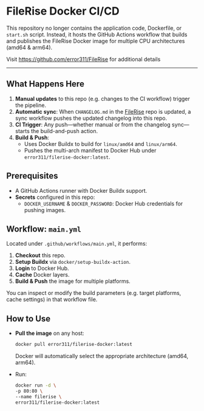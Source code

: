# FileRise Docker CI/CD

This repository no longer contains the application code, Dockerfile, or `start.sh` script. Instead, it hosts the GitHub Actions workflow that builds and publishes the FileRise Docker image for multiple CPU architectures (amd64 & arm64).

Visit <https://github.com/error311/FileRise> for additional details

---

## What Happens Here

1. **Manual updates** to this repo (e.g. changes to the CI workflow) trigger the pipeline.  
2. **Automatic sync**: When `CHANGELOG.md` in the [FileRise](https://github.com/error311/FileRise) repo is updated, a sync workflow pushes the updated changelog into this repo.  
3. **CI Trigger**: Any push—whether manual or from the changelog sync—starts the build-and-push action.  
4. **Build & Push**:  
   - Uses Docker Buildx to build for `linux/amd64` and `linux/arm64`.  
   - Pushes the multi-arch manifest to Docker Hub under `error311/filerise-docker:latest`.

## Prerequisites

- A GitHub Actions runner with Docker Buildx support.  
- **Secrets** configured in this repo:  
  - `DOCKER_USERNAME` & `DOCKER_PASSWORD`: Docker Hub credentials for pushing images.

## Workflow: `main.yml`

Located under `.github/workflows/main.yml`, it performs:

1. **Checkout** this repo.  
2. **Setup Buildx** via `docker/setup-buildx-action`.  
3. **Login** to Docker Hub.  
4. **Cache** Docker layers.  
5. **Build & Push** the image for multiple platforms.

You can inspect or modify the build parameters (e.g. target platforms, cache settings) in that workflow file.

## How to Use

- **Pull the image** on any host:
  
  ```bash
  docker pull error311/filerise-docker:latest
  ```
  
  Docker will automatically select the appropriate architecture (amd64, arm64).
  
- Run:

  ```bash
  docker run -d \
  -p 80:80 \
  --name filerise \
  error311/filerise-docker:latest
  ```
